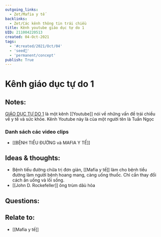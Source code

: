 ```yaml
---
outgoing_links:
  - Zet/Mafia y tế
backlinks:
  - Zet/Các kênh thông tin trái chiều
title: Kênh youtube giáo dục tự do 1
UID: 211004220513
created: 04-Oct-2021
tags:
  - '#created/2021/Oct/04'
  - 'seed🥜'
  - 'permanent/concept'
publish: True
---
```

# Kênh giáo dục tự do 1

## Notes:
[GIÁO DỤC TỰ DO 1](https://www.youtube.com/channel/UC1ZLReulPag5FZPZwyNppVg) là một kênh [[Youtube]] nói về những vấn đề trái chiều về y tế và sức khỏe. Kênh Youtube này là của một người tên là Tuấn Ngọc

### Danh sách các video clips
- [[BỆNH TIỂU ĐƯỜNG và MAFIA Y TẾ]]

## Ideas & thoughts:
- Bệnh tiểu đường chữa trị đơn giản, [[Mafia y tế]] làm cho bệnh tiểu đường làm người bệnh hoang mang, càng uống thuốc. Chỉ cần thay đổi cách ăn uống và lối sống.
- [[John D. Rockefeller]] ông trùm dâù hỏa

## Questions:

## Relate to:
- [[Mafia y tế]]